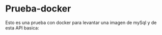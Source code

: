 # Prueba-docker
Esto es una prueba con docker para levantar una imagen de mySql y de esta API basica:
